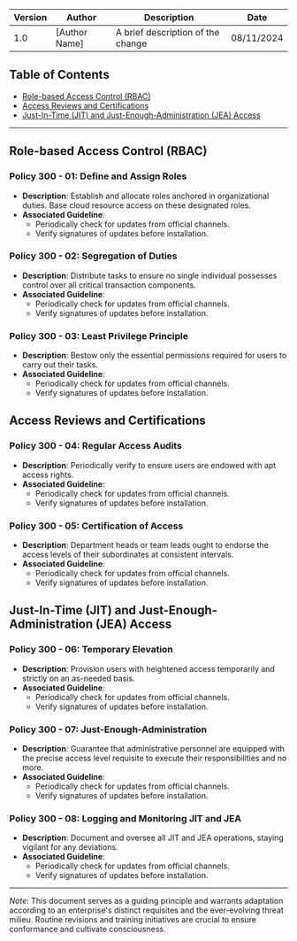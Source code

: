 

| Version | Author         | Description                       | Date      |
|---------|----------------|-----------------------------------|-----------|
| 1.0     | [Author Name]  | A brief description of the change |08/11/2024 |

## Table of Contents

- [Role-based Access Control (RBAC)](#role-based-access-control-rbac)
- [Access Reviews and Certifications](#access-reviews-and-certifications)
- [Just-In-Time (JIT) and Just-Enough-Administration (JEA) Access](#just-in-time-jit-and-just-enough-administration-jea-access)

---

<a name="role-based-access-control-rbac"></a>

## Role-based Access Control (RBAC)

### Policy 300 - 01: Define and Assign Roles

- **Description**: Establish and allocate roles anchored in organizational duties. Base cloud resource access on these designated roles.
- **Associated Guideline**:
  - Periodically check for updates from official channels.
  - Verify signatures of updates before installation.

### Policy 300 - 02: Segregation of Duties

- **Description**: Distribute tasks to ensure no single individual possesses control over all critical transaction components.
- **Associated Guideline**:
  - Periodically check for updates from official channels.
  - Verify signatures of updates before installation.

### Policy 300 - 03: Least Privilege Principle

- **Description**: Bestow only the essential permissions required for users to carry out their tasks.
- **Associated Guideline**:
  - Periodically check for updates from official channels.
  - Verify signatures of updates before installation.

<a name="access-reviews-and-certifications"></a>

## Access Reviews and Certifications

### Policy 300 - 04: Regular Access Audits

- **Description**: Periodically verify to ensure users are endowed with apt access rights.
- **Associated Guideline**:
  - Periodically check for updates from official channels.
  - Verify signatures of updates before installation.

### Policy 300 - 05: Certification of Access

- **Description**: Department heads or team leads ought to endorse the access levels of their subordinates at consistent intervals.
- **Associated Guideline**:
  - Periodically check for updates from official channels.
  - Verify signatures of updates before installation.

<a name="just-in-time-jit-and-just-enough-administration-jea-access"></a>

## Just-In-Time (JIT) and Just-Enough-Administration (JEA) Access

### Policy 300 - 06: Temporary Elevation

- **Description**: Provision users with heightened access temporarily and strictly on an as-needed basis.
- **Associated Guideline**:
  - Periodically check for updates from official channels.
  - Verify signatures of updates before installation.

### Policy 300 - 07: Just-Enough-Administration

- **Description**: Guarantee that administrative personnel are equipped with the precise access level requisite to execute their responsibilities and no more.
- **Associated Guideline**:
  - Periodically check for updates from official channels.
  - Verify signatures of updates before installation.

### Policy 300 - 08: Logging and Monitoring JIT and JEA

- **Description**: Document and oversee all JIT and JEA operations, staying vigilant for any deviations.
- **Associated Guideline**:
  - Periodically check for updates from official channels.
  - Verify signatures of updates before installation.

---

*Note*: This document serves as a guiding principle and warrants adaptation according to an enterprise's distinct requisites and the ever-evolving threat milieu. Routine revisions and training initiatives are crucial to ensure conformance and cultivate consciousness.

